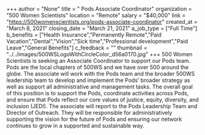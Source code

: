 +++
author = "None"
title = " Pods Associate Coordinator"
organization = "500 Women Scientists"
location = "Remote"
salary = "$40,000"
link = "https://500womenscientists.org/pods-associate-coordinator"
created_at = "March 8, 2021"
closing_date = "March 21, 2021"
a_job_type = ["Full Time"]
b_benefits = ["Health Insurance","Permanently Remote","Paid Vacation","Dental","Vision","Sick time","Professional development","Paid Leave","General Benefits"]
c_feedback = ""
thumbnail = "../../images/500WSLogoWithCircleColor_d56a0170.jpg"
+++
500 Women Scientists is seeking an Associate Coordinator to support our Pods team. Pods are the local chapters of 500WS and we have over 500 around the globe. The associate will work with the Pods team and the broader 500WS leadership team to develop and implement the Pods’ broader strategy as well as support all administrative and management tasks. The overall goal of this position is to support the Pods, coordinate activities across Pods, and ensure that Pods reflect our core values of justice, equity, diversity, and inclusion (JEDI). The associate will report to the Pods Leadership Team and Director of Outreach. They will be responsible for administratively supporting the vision for the future of Pods and ensuring our network continues to grow in a supported and sustainable way. 